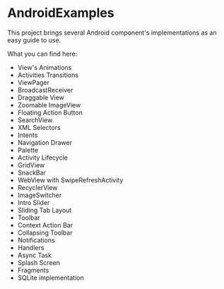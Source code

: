 # AndroidExamples
This project brings several Android component's implementations as an easy guide to use.

What you can find here:
- View's Animations
- Activities Transitions
- ViewPager
- BroadcastReceiver
- Draggable View
- Zoomable ImageView
- Floating Action Button
- SearchView
- XML Selectors
- Intents
- Navigation Drawer
- Palette
- Activity Lifecycle
- GridView
- SnackBar
- WebView with SwipeRefreshActivity
- RecyclerView
- ImageSwitcher
- Intro Slider
- Sliding Tab Layout
- Toolbar
- Context Action Bar
- Collapsing Toolbar
- Notifications
- Handlers
- Async Task
- Splash Screen
- Fragments
- SQLite implementation

<p align="center">
  <img src="screenshots/screen1.png" alt=""/>
  <img src="screenshots/screen2.png" alt=""/>
</p>

<p align="center">
  <img src="screenshots/screen3.png" alt=""/>
  <img src="screenshots/screen4.png" alt=""/>
</p>

<p align="center">
  <img src="screenshots/screen5.png" alt=""/>
  <img src="screenshots/screen6.png" alt=""/>
</p>

<p align="center">
  <img src="screenshots/screen7.png" alt=""/>
  <img src="screenshots/screen8.png" alt=""/>
</p>

